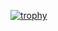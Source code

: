 [![trophy](https://github-profile-trophy.vercel.app/?username=MitanshuPatel999&theme=onedark)](https://github.com/ryo-ma/github-profile-trophy)
